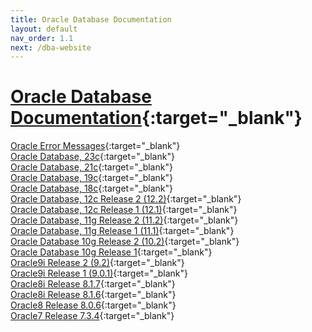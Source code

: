 ```yaml
---
title: Oracle Database Documentation
layout: default
nav_order: 1.1
next: /dba-website
---
```


# [Oracle Database Documentation](https://docs.oracle.com/en/database/oracle/oracle-database/index.html){:target="_blank"}  
[Oracle Error Messages](https://docs.oracle.com/en/error-help/db/){:target="_blank"}    
[Oracle Database, 23c](https://docs.oracle.com/en/database/oracle/oracle-database/23/index.html){:target="_blank"}    
[Oracle Database, 21c](https://docs.oracle.com/en/database/oracle/oracle-database/21/index.html){:target="_blank"}   
[Oracle Database, 19c](https://docs.oracle.com/en/database/oracle/oracle-database/19/index.html){:target="_blank"}   
[Oracle Database, 18c](https://docs.oracle.com/en/database/oracle/oracle-database/18/index.html){:target="_blank"}   
[Oracle Database, 12c Release 2 (12.2)](https://docs.oracle.com/en/database/oracle/oracle-database/12.2/index.html){:target="_blank"}   
[Oracle Database, 12c Release 1 (12.1)](https://docs.oracle.com/database/121/index.htm){:target="_blank"}  
[Oracle Database, 11g Release 2 (11.2)](https://docs.oracle.com/cd/E11882_01/index.htm){:target="_blank"}  
[Oracle Database, 11g Release 1 (11.1)](https://docs.oracle.com/cd/B28359_01/index.htm){:target="_blank"}  
[Oracle Database 10g Release 2 (10.2)](https://docs.oracle.com/cd/B19306_01/nav/portal_1.htm){:target="_blank"}  
[Oracle Database 10g Release 1](https://www.oracle.com/database/technologies/database10g-doc.html){:target="_blank"}  
[Oracle9i Release 2 (9.2)](https://www.oracle.com/database/technologies/oracle9i.html){:target="_blank"}  
[Oracle9i Release 1 (9.0.1)](https://www.oracle.com/database/technologies/oracle9i-arch-901.html){:target="_blank"}  
[Oracle8i Release 8.1.7](https://www.oracle.com/database/technologies/oracle8i.html){:target="_blank"}  
[Oracle8i Release 8.1.6](https://www.oracle.com/database/technologies/oracle8i-arch-816.html){:target="_blank"}  
[Oracle8 Release 8.0.6](https://www.oracle.com/database/technologies/oracle8.html){:target="_blank"}   
[Oracle7 Release 7.3.4](https://www.oracle.com/servers/technologies/oracle7.html){:target="_blank"}  

